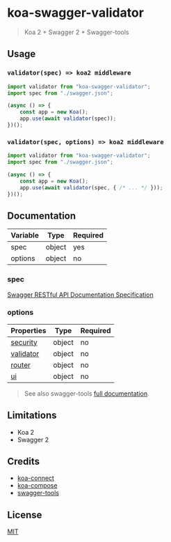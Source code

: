 # koa-swagger-validator

> Koa 2 + Swagger 2 + Swagger-tools

## Usage

### `validator(spec) => koa2 middleware`

```javascript
import validator from "koa-swagger-validator";
import spec from "./swagger.json";

(async () => {
    const app = new Koa();
    app.use(await validator(spec));
})();
```

### `validator(spec, options) => koa2 middleware`

```javascript
import validator from "koa-swagger-validator";
import spec from "./swagger.json";

(async () => {
    const app = new Koa();
    app.use(await validator(spec, { /* ... */ }));
})();
```

## Documentation

|Variable|Type|Required|
|--------|----|--------|
|spec|object|yes|
|options|object|no|

### spec

[Swagger RESTful API Documentation Specification](https://github.com/OAI/OpenAPI-Specification/blob/master/versions/2.0.md#schema)

### options

|Properties|Type|Required|
|----------|----|--------|
|[security](https://github.com/apigee-127/swagger-tools/blob/master/docs/Middleware.md#swagger-security)|object|no|
|[validator](https://github.com/apigee-127/swagger-tools/blob/master/docs/Middleware.md#swagger-validator)|object|no|
|[router](https://github.com/apigee-127/swagger-tools/blob/master/docs/Middleware.md#swagger-router)|object|no|
|[ui](https://github.com/apigee-127/swagger-tools/blob/master/docs/Middleware.md#swagger-ui)|object|no|

> See also swagger-tools [full documentation](https://github.com/apigee-127/swagger-tools/blob/master/docs/Middleware.md).

## Limitations
- Koa 2
- Swagger 2

## Credits

- [koa-connect](https://github.com/vkurchatkin/koa-connect)
- [koa-compose](https://github.com/koajs/compose)
- [swagger-tools](https://github.com/apigee-127/swagger-tools)

## License

[MIT](LICENSE)